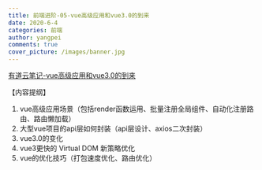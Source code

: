 ```yaml
---
title: 前端进阶-05-vue高级应用和vue3.0的到来
date: 2020-6-4
categories: 前端
author: yangpei
comments: true
cover_picture: /images/banner.jpg
---
```


[有道云笔记-vue高级应用和vue3.0的到来](https://note.youdao.com/ynoteshare1/index.html?id=ff4ffa452ed4e9833b02ac597b27267c&type=note)

【内容提纲】
1. vue高级应用场景（包括render函数运用、批量注册全局组件、自动化注册路由、路由懒加载）
2. 大型vue项目的api层如何封装（api层设计、axios二次封装）
3. vue3.0的变化
4. vue3更快的 Virtual DOM 新策略优化
5. vue的优化技巧（打包速度优化、路由优化）